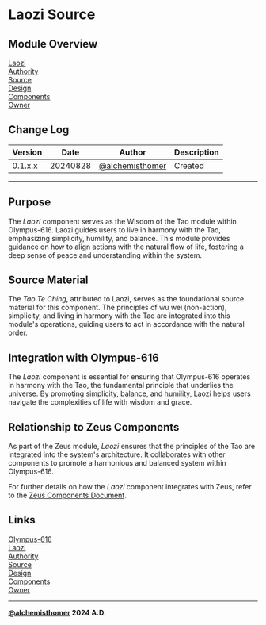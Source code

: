 # Laozi Source

## Module Overview
[Laozi](README.md)  
[Authority](../zeus/zeus.components.md)  
[Source](laozi.source.md)  
[Design](laozi.design.md)  
[Components](laozi.components.md)  
[Owner](https://github.com/alchemisthomer)  

## Change Log

| Version   | Date       | Author                                                   | Description   |
|-----------|------------|----------------------------------------------------------|---------------|
| 0.1.x.x   | 20240828   | [@alchemisthomer](https://github.com/alchemisthomer)     | Created       

---

## Purpose

The *Laozi* component serves as the Wisdom of the Tao module within Olympus-616. Laozi guides users to live in harmony with the Tao, emphasizing simplicity, humility, and balance. This module provides guidance on how to align actions with the natural flow of life, fostering a deep sense of peace and understanding within the system.

## Source Material

The *Tao Te Ching*, attributed to Laozi, serves as the foundational source material for this component. The principles of wu wei (non-action), simplicity, and living in harmony with the Tao are integrated into this module's operations, guiding users to act in accordance with the natural order.

## Integration with Olympus-616

The *Laozi* component is essential for ensuring that Olympus-616 operates in harmony with the Tao, the fundamental principle that underlies the universe. By promoting simplicity, balance, and humility, Laozi helps users navigate the complexities of life with wisdom and grace.

## Relationship to Zeus Components

As part of the Zeus module, *Laozi* ensures that the principles of the Tao are integrated into the system's architecture. It collaborates with other components to promote a harmonious and balanced system within Olympus-616.

For further details on how the *Laozi* component integrates with Zeus, refer to the [Zeus Components Document](../zeus/zeus.components.md).

## Links
[Olympus-616](../../README.md)  
[Laozi](README.md)  
[Authority](https://github.com/alchemisthomer)  
[Source](laozi.source.md)  
[Design](laozi.design.md)  
[Components](laozi.components.md)  
[Owner](https://github.com/alchemisthomer)
***
**[@alchemisthomer](https://github.com/alchemisthomer)
2024 A.D.**
